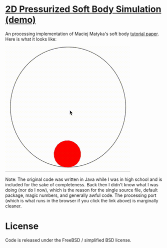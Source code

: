 [2D Pressurized Soft Body Simulation (demo)](http://smacke.net/pressure-softbody/)
===========================================================================

An processing implementation of Maciej Matyka's soft body
[tutorial paper](http://panoramix.ift.uni.wroc.pl/~maq/soft2d/howtosoftbody.pdf).
Here is what it looks like:

![](softbody.gif)

Note: The original code was written in Java while I was in high school and is
included for the sake of completeness.  Back then I didn't know what I was
doing (nor do I now), which is the reason for the single source file, default
package, magic numbers, and generally awful code. The processing port (which is
what runs in the browser if you click the link above) is marginally cleaner.

License
=======

Code is released under the FreeBSD / simplified BSD license.
